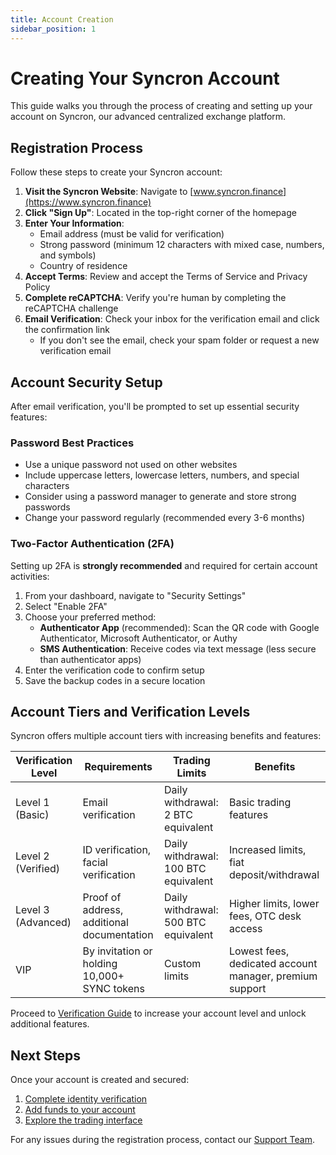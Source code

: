 ```yaml
---
title: Account Creation
sidebar_position: 1
---
```


# Creating Your Syncron Account

This guide walks you through the process of creating and setting up your account on Syncron, our advanced centralized exchange platform.

## Registration Process

Follow these steps to create your Syncron account:

1. **Visit the Syncron Website**: Navigate to [www.syncron.finance](https://www.syncron.finance)
2. **Click "Sign Up"**: Located in the top-right corner of the homepage
3. **Enter Your Information**:
   - Email address (must be valid for verification)
   - Strong password (minimum 12 characters with mixed case, numbers, and symbols)
   - Country of residence
4. **Accept Terms**: Review and accept the Terms of Service and Privacy Policy
5. **Complete reCAPTCHA**: Verify you're human by completing the reCAPTCHA challenge
6. **Email Verification**: Check your inbox for the verification email and click the confirmation link
   - If you don't see the email, check your spam folder or request a new verification email

## Account Security Setup

After email verification, you'll be prompted to set up essential security features:

### Password Best Practices

- Use a unique password not used on other websites
- Include uppercase letters, lowercase letters, numbers, and special characters
- Consider using a password manager to generate and store strong passwords
- Change your password regularly (recommended every 3-6 months)

### Two-Factor Authentication (2FA)

Setting up 2FA is **strongly recommended** and required for certain account activities:

1. From your dashboard, navigate to "Security Settings"
2. Select "Enable 2FA"
3. Choose your preferred method:
   - **Authenticator App** (recommended): Scan the QR code with Google Authenticator, Microsoft Authenticator, or Authy
   - **SMS Authentication**: Receive codes via text message (less secure than authenticator apps)
4. Enter the verification code to confirm setup
5. Save the backup codes in a secure location

## Account Tiers and Verification Levels

Syncron offers multiple account tiers with increasing benefits and features:

| Verification Level | Requirements | Trading Limits | Benefits |
|-------------------|--------------|----------------|----------|
| Level 1 (Basic) | Email verification | Daily withdrawal: 2 BTC equivalent | Basic trading features |
| Level 2 (Verified) | ID verification, facial verification | Daily withdrawal: 100 BTC equivalent | Increased limits, fiat deposit/withdrawal |
| Level 3 (Advanced) | Proof of address, additional documentation | Daily withdrawal: 500 BTC equivalent | Higher limits, lower fees, OTC desk access |
| VIP | By invitation or holding 10,000+ SYNC tokens | Custom limits | Lowest fees, dedicated account manager, premium support |

Proceed to [Verification Guide](/docs/syncron/getting-started/verification) to increase your account level and unlock additional features.

## Next Steps

Once your account is created and secured:

1. [Complete identity verification](/docs/syncron/getting-started/verification)
2. [Add funds to your account](/docs/syncron/getting-started/deposits)
3. [Explore the trading interface](/docs/syncron/trading/interface)

For any issues during the registration process, contact our [Support Team](https://support.syncron.finance).
